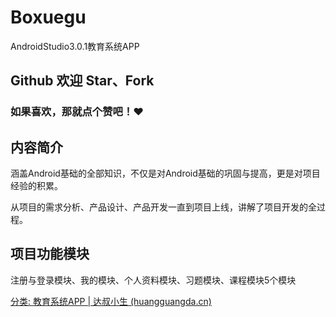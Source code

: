 # Boxuegu
AndroidStudio3.0.1教育系统APP

## Github 欢迎 Star、Fork

### 如果喜欢，那就点个赞吧！❤️ 

## 内容简介

涵盖Android基础的全部知识，不仅是对Android基础的巩固与提高，更是对项目经验的积累。

从项目的需求分析、产品设计、产品开发一直到项目上线，讲解了项目开发的全过程。

## 项目功能模块

注册与登录模块、我的模块、个人资料模块、习题模块、课程模块5个模块

[分类: 教育系统APP | 达叔小生 (huangguangda.cn)](https://huangguangda.cn/categories/教育系统APP/)

